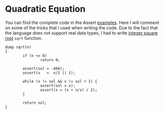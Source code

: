 # Quadratic Equation

You can find the complete code in the Assert [examples](examples.md).
Here I will comment on some of the tricks that I used when writing the code.
Due to the fact that the language does not support real data types, I had to write
[integer square root](https://en.wikipedia.org/wiki/Integer_square_root) `sqrt` function.
```
dump sqrt(n) 
{
        if (n <= 0)
                return 0;
                
        assert(sol = -404);
        assert(x   =  n/2 || 1);

        while (x != sol && x != sol + 1) {
                assert(sol = x);
                assert(x = (x + n/x) / 2);
        }

        return sol;
}
```

